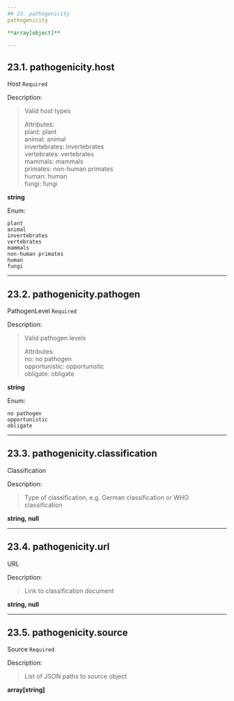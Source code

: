 ```yaml
---
## 23. pathogenicity
pathogenicity  

**array[object]**

---
```

## 23.1. pathogenicity.host
Host  `Required`

Description:
> Valid host types  
>
> Attributes:  
>     plant: plant  
>     animal: animal  
>     invertebrates: invertebrates  
>     vertebrates: vertebrates  
>     mammals: mammals  
>     primates: non-human primates  
>     human: human  
>     fungi: fungi  

**string**

Enum:

	plant
	animal
	invertebrates
	vertebrates
	mammals
	non-human primates
	human
	fungi

---
## 23.2. pathogenicity.pathogen
PathogenLevel  `Required`

Description:
> Valid pathogen levels  
>
> Attributes:  
>     no: no pathogen  
>     opportunistic: opportunistic  
>     obligate: obligate  

**string**

Enum:

	no pathogen
	opportunistic
	obligate

---
## 23.3. pathogenicity.classification
Classification  

Description:
> Type of classification, e.g. German classification or WHO classification  

**string, null**

---
## 23.4. pathogenicity.url
URL  

Description:
> Link to classification document  

**string, null**

---
## 23.5. pathogenicity.source
Source  `Required`

Description:
> List of JSON paths to source object  

**array[string]**

